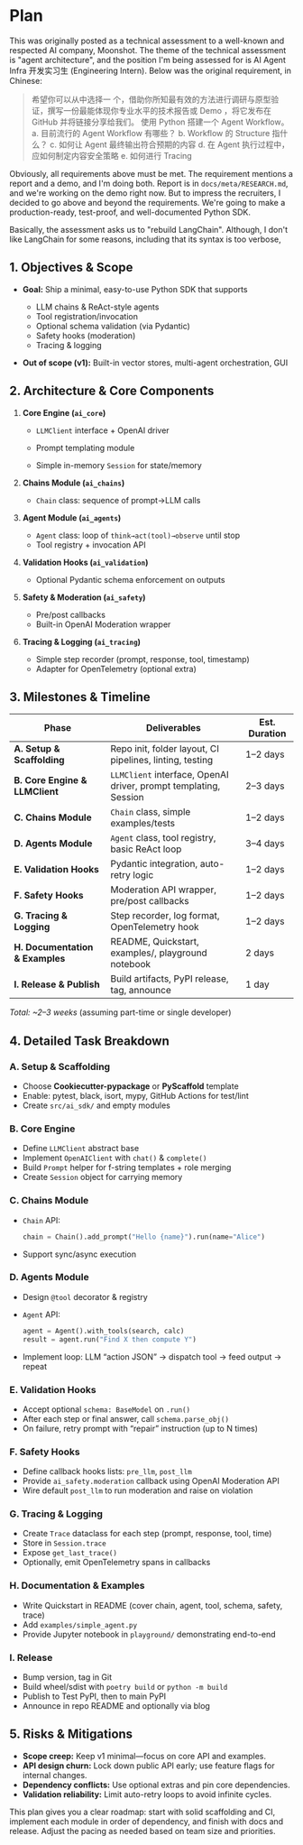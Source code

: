 # Plan

This was originally posted as a technical assessment to a well-known and respected AI company, Moonshot. The theme of the technical assessment is "agent architecture", and the position I'm being assessed for is AI Agent Infra 开发实习生 (Engineering Intern). Below was the original requirement, in Chinese:

> 希望你可以从中选择一 个，借助你所知最有效的方法进行调研与原型验证，撰写一份最能体现你专业水平的技术报告或 Demo ，将它发布在 GitHub 并将链接分享给我们。
> 使用 Python 搭建一个 Agent Workflow。
> a. 目前流行的 Agent Workflow 有哪些？
> b. Workflow 的 Structure 指什么？
> c. 如何让 Agent 最终输出符合预期的内容
> d. 在 Agent 执行过程中，应如何制定内容安全策略
> e. 如何进行 Tracing

Obviously, all requirements above must be met. The requirement mentions a report and a demo, and I'm doing both. Report is in `docs/meta/RESEARCH.md`, and we're working on the demo right now. But to impress the recruiters, I decided to go above and beyond the requirements. We're going to make a production-ready, test-proof, and well-documented Python SDK.

Basically, the assessment asks us to "rebuild LangChain". Although, I don't like LangChain for some reasons, including that its syntax is too verbose,

## 1. Objectives & Scope

-   **Goal:** Ship a minimal, easy-to-use Python SDK that supports

    -   LLM chains & ReAct-style agents
    -   Tool registration/invocation
    -   Optional schema validation (via Pydantic)
    -   Safety hooks (moderation)
    -   Tracing & logging

-   **Out of scope (v1):** Built-in vector stores, multi-agent orchestration, GUI

## 2. Architecture & Core Components

1. **Core Engine (`ai_core`)**

    - `LLMClient` interface + OpenAI driver

    - Prompt templating module
    - Simple in-memory `Session` for state/memory

2. **Chains Module (`ai_chains`)**

    - `Chain` class: sequence of prompt→LLM calls

3. **Agent Module (`ai_agents`)**

    - `Agent` class: loop of `think→act(tool)→observe` until stop
    - Tool registry + invocation API

4. **Validation Hooks (`ai_validation`)**

    - Optional Pydantic schema enforcement on outputs

5. **Safety & Moderation (`ai_safety`)**

    - Pre/post callbacks
    - Built-in OpenAI Moderation wrapper

6. **Tracing & Logging (`ai_tracing`)**

    - Simple step recorder (prompt, response, tool, timestamp)
    - Adapter for OpenTelemetry (optional extra)

## 3. Milestones & Timeline

| Phase                           | Deliverables                                                     | Est. Duration |
| ------------------------------- | ---------------------------------------------------------------- | ------------- |
| **A. Setup & Scaffolding**      | Repo init, folder layout, CI pipelines, linting, testing         | 1–2 days      |
| **B. Core Engine & LLMClient**  | `LLMClient` interface, OpenAI driver, prompt templating, Session | 2–3 days      |
| **C. Chains Module**            | `Chain` class, simple examples/tests                             | 1–2 days      |
| **D. Agents Module**            | `Agent` class, tool registry, basic ReAct loop                   | 3–4 days      |
| **E. Validation Hooks**         | Pydantic integration, auto-retry logic                           | 1–2 days      |
| **F. Safety Hooks**             | Moderation API wrapper, pre/post callbacks                       | 1–2 days      |
| **G. Tracing & Logging**        | Step recorder, log format, OpenTelemetry hook                    | 1–2 days      |
| **H. Documentation & Examples** | README, Quickstart, examples/, playground notebook               | 2 days        |
| **I. Release & Publish**        | Build artifacts, PyPI release, tag, announce                     | 1 day         |

_Total: \~2–3 weeks_ (assuming part-time or single developer)

## 4. Detailed Task Breakdown

### A. Setup & Scaffolding

-   Choose **Cookiecutter-pypackage** or **PyScaffold** template
-   Enable: pytest, black, isort, mypy, GitHub Actions for test/lint
-   Create `src/ai_sdk/` and empty modules

### B. Core Engine

-   Define `LLMClient` abstract base
-   Implement `OpenAIClient` with `chat()` & `complete()`
-   Build `Prompt` helper for f-string templates + role merging
-   Create `Session` object for carrying memory

### C. Chains Module

-   `Chain` API:

    ```python
    chain = Chain().add_prompt("Hello {name}").run(name="Alice")
    ```

-   Support sync/async execution

### D. Agents Module

-   Design `@tool` decorator & registry
-   `Agent` API:

    ```python
    agent = Agent().with_tools(search, calc)
    result = agent.run("Find X then compute Y")
    ```

-   Implement loop: LLM “action JSON” → dispatch tool → feed output → repeat

### E. Validation Hooks

-   Accept optional `schema: BaseModel` on `.run()`
-   After each step or final answer, call `schema.parse_obj()`
-   On failure, retry prompt with “repair” instruction (up to N times)

### F. Safety Hooks

-   Define callback hooks lists: `pre_llm`, `post_llm`
-   Provide `ai_safety.moderation` callback using OpenAI Moderation API
-   Wire default `post_llm` to run moderation and raise on violation

### G. Tracing & Logging

-   Create `Trace` dataclass for each step (prompt, response, tool, time)
-   Store in `Session.trace`
-   Expose `get_last_trace()`
-   Optionally, emit OpenTelemetry spans in callbacks

### H. Documentation & Examples

-   Write Quickstart in README (cover chain, agent, tool, schema, safety, trace)
-   Add `examples/simple_agent.py`
-   Provide Jupyter notebook in `playground/` demonstrating end-to-end

### I. Release

-   Bump version, tag in Git
-   Build wheel/sdist with `poetry build` or `python -m build`
-   Publish to Test PyPI, then to main PyPI
-   Announce in repo README and optionally via blog

## 5. Risks & Mitigations

-   **Scope creep:** Keep v1 minimal—focus on core API and examples.
-   **API design churn:** Lock down public API early; use feature flags for internal changes.
-   **Dependency conflicts:** Use optional extras and pin core dependencies.
-   **Validation reliability:** Limit auto-retry loops to avoid infinite cycles.

This plan gives you a clear roadmap: start with solid scaffolding and CI, implement each module in order of dependency, and finish with docs and release. Adjust the pacing as needed based on team size and priorities.

